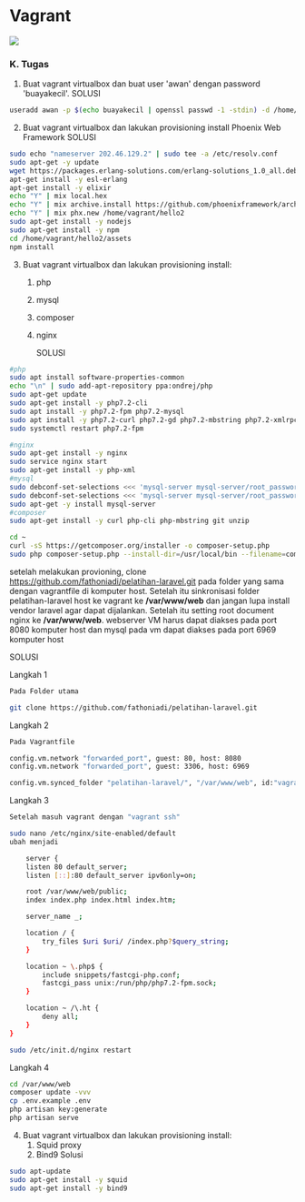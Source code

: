 # Vagrant

![](https://blog.theodo.fr/wp-content/uploads/2017/07/Vagrant.png)

### K. Tugas
1. Buat vagrant virtualbox dan buat user 'awan' dengan password 'buayakecil'.
SOLUSI
```bash
useradd awan -p $(echo buayakecil | openssl passwd -1 -stdin) -d /home/awankecil -m
```
2. Buat vagrant virtualbox dan lakukan provisioning install Phoenix Web Framework
SOLUSI
```bash
sudo echo "nameserver 202.46.129.2" | sudo tee -a /etc/resolv.conf
sudo apt-get -y update
wget https://packages.erlang-solutions.com/erlang-solutions_1.0_all.deb && dpkg -i erlang-solutions_1.0_all.deb
apt-get install -y esl-erlang
apt-get install -y elixir
echo "Y" | mix local.hex
echo "Y" | mix archive.install https://github.com/phoenixframework/archives/raw/master/phx_new.ez
echo "Y" | mix phx.new /home/vagrant/hello2
sudo apt-get install -y nodejs
sudo apt-get install -y npm
cd /home/vagrant/hello2/assets
npm install
```
3. Buat vagrant virtualbox dan lakukan provisioning install:
	1. php
	2. mysql
	3. composer
	4. nginx

		SOLUSI
```bash
#php
sudo apt install software-properties-common
echo "\n" | sudo add-apt-repository ppa:ondrej/php
sudo apt-get update
sudo apt-get install -y php7.2-cli
sudo apt install -y php7.2-fpm php7.2-mysql
sudo apt install -y php7.2-curl php7.2-gd php7.2-mbstring php7.2-xmlrpc php7.2-xml php7.2-zip
sudo systemctl restart php7.2-fpm

#nginx
sudo apt-get install -y nginx
sudo service nginx start
sudo apt-get install -y php-xml
#mysql
sudo debconf-set-selections <<< 'mysql-server mysql-server/root_password password oke'
sudo debconf-set-selections <<< 'mysql-server mysql-server/root_password_again password oke'
sudo apt-get -y install mysql-server
#composer
sudo apt-get install -y curl php-cli php-mbstring git unzip

cd ~
curl -sS https://getcomposer.org/installer -o composer-setup.php
sudo php composer-setup.php --install-dir=/usr/local/bin --filename=composer
```

setelah melakukan provioning, clone https://github.com/fathoniadi/pelatihan-laravel.git pada folder yang sama dengan vagrantfile di komputer host. Setelah itu sinkronisasi folder pelatihan-laravel host ke vagrant ke **/var/www/web** dan jangan lupa install vendor laravel agar dapat dijalankan. Setelah itu setting root document nginx ke **/var/www/web**. webserver VM harus dapat diakses pada port 8080 komputer host dan mysql pada vm dapat diakses pada port 6969 komputer host

SOLUSI

Langkah 1
```bash
Pada Folder utama

git clone https://github.com/fathoniadi/pelatihan-laravel.git
```
Langkah 2
```bash
Pada Vagrantfile

config.vm.network "forwarded_port", guest: 80, host: 8080
config.vm.network "forwarded_port", guest: 3306, host: 6969

config.vm.synced_folder "pelatihan-laravel/", "/var/www/web", id:"vagrant-root",owner:"vagrant",group:"www-data",mount_options:["dmode=775","fmode=664"]
```
Langkah 3
```bash
Setelah masuh vagrant dengan "vagrant ssh"

sudo nano /etc/nginx/site-enabled/default
ubah menjadi

	server {
	listen 80 default_server;
	listen [::]:80 default_server ipv6only=on;

	root /var/www/web/public;
	index index.php index.html index.htm;

	server_name _;

	location / {
		try_files $uri $uri/ /index.php?$query_string;
	}

	location ~ \.php$ {
		include snippets/fastcgi-php.conf;
		fastcgi_pass unix:/run/php/php7.2-fpm.sock;
	}

	location ~ /\.ht {
		deny all;
	}
}

sudo /etc/init.d/nginx restart
```

Langkah 4
```bash
cd /var/www/web
composer update -vvv
cp .env.example .env
php artisan key:generate
php artisan serve
```
	
4. Buat vagrant virtualbox dan lakukan provisioning install:
	1. Squid proxy
	2. Bind9
Solusi
```bash
sudo apt-update
sudo apt-get install -y squid
sudo apt-get install -y bind9
```
	